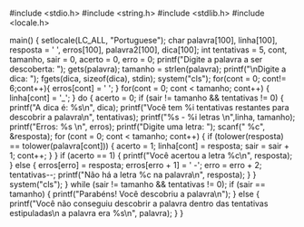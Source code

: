 #include <stdio.h>
#include <string.h>
#include <stdlib.h>
#include <locale.h>

main()
{
    setlocale(LC_ALL, "Portuguese");
    char palavra[100], linha[100], resposta = ' ', erros[100], palavra2[100], dica[100];
    int tentativas = 5, cont, tamanho, sair = 0, acerto = 0, erro = 0;
    printf("Digite a palavra a ser descoberta: ");
    gets(palavra);
    tamanho = strlen(palavra);
    printf("\nDigite a dica: ");
    fgets(dica, sizeof(dica), stdin);
    system("cls");
    for(cont = 0; cont!= 6;cont++){
     erros[cont] = ' ';
    }
    for(cont = 0; cont < tamanho; cont++)
    {
        linha[cont] = '_';
    }
    do
    {
        acerto = 0;
               if (sair != tamanho && tentativas != 0)
        {
            printf("A dica é: %s\n", dica);
            printf("Você tem %i tentativas restantes para descobrir a palavra\n", tentativas);
            printf("%s - %i letras \n",linha, tamanho);
            printf("Erros: %s \n", erros);
            printf("Digite uma letra: ");
            scanf(" %c", &resposta);
            for (cont = 0; cont < tamanho; cont++)
            {
                if (tolower(resposta) == tolower(palavra[cont]))
                {
                    acerto = 1;
                    linha[cont] = resposta;
                    sair = sair + 1;
                    cont++;
                }
            }
            if (acerto == 1)
            {
                printf("Você acertou a letra %c\n", resposta);
            }
            else
            {
                erros[erro] = resposta;
                erros[erro + 1] = ' -';
                erro = erro + 2;
                tentativas--;
                printf("Não há a letra %c na palavra\n", resposta);
            }
        }
         system("cls");
    }
    while (sair != tamanho && tentativas != 0);
    if (sair == tamanho)
    {
        printf("Parabéns! Você descobriu a palavra\n");
    }
    else
    {
        printf("Você não conseguiu descobrir a palavra dentro das tentativas estipuladas\n a palavra era %s\n", palavra);
    }
}
